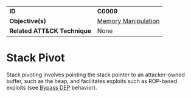 |||
|---|---|
|**ID**|**C0009**|
|**Objective(s)**|[Memory Manipulation](https://github.com/MBCProject/mbc-markdown/tree/master/micro-behaviors/memory-manipulation)|
|**Related ATT&CK Technique**|None|


Stack Pivot
===========
Stack pivoting involves pointing the stack pointer to an attacker-owned buffer, such as the heap, and facilitates exploits such as ROP-based exploits (see [Bypass DEP](https://github.com/MBCProject/mbc-markdown/blob/master/defense-evasion/bypass-dep.md) behavior).
